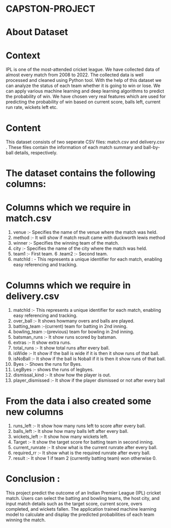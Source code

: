 # CAPSTON-PROJECT
# About Dataset
# Context
IPL is one of the most-attended cricket league. We have collected data of almost every match from 2008 to 2022. The collected data is well processed and cleaned using Python tool. With the help of this dataset we can analyze the status of each team whether it is going to win or lose. We can apply various machine learning and deep learning algorithms to predict the probability of win. We have chosen very real features which are used for predicting the probability of win based on current score, balls left, current run rate, wickets left etc.

# Content
This dataset consists of two seperate CSV files: match.csv and delivery.csv . These files contain the information of each match summary and ball-by-ball details, respectively.

# The dataset contains the following columns:
# Columns which we require in match.csv
1. venue :- Specifies the name of the venue where the match was held.
2. method :- It will show if match result came with duckworth lewis method
3. winner :- Specifies the winning team of the match.
4. city :- Specifies the name of the city where the match was held.
5. team1 :- First team.
6 .team2 :- Second team.
7. matchId : - This represents a unique identifier for each match, enabling easy referencing and tracking.
   
# Columns which we require in delivery.csv
1. matchId :- This represents a unique identifier for each match, enabling easy referencing and tracking.
2. over_ball :- It shows howmany overs and balls are played.
3. batting_team :-(current) team for batting in 2nd inning.
4. bowling_team :-(previous) team for bowling in 2nd inning.
5. batsman_runs :- It show runs scored by batsman.
6. extras :- It show extra runs.
7. total_runs :- It show total runs after every ball.
8. isWide :- It show if the ball is wide if it is then it show runs of that ball.
9. isNoBall :- It show if the ball is Noball if it is then it show runs of that ball.
10. Byes :- Shows the runs for Byes.
11. LegByes :- shows the runs of legbyes.
12. dismissal_kind :- It show how the player is out.
13. player_dismissed :- It show if the player dismissed or not after every ball
   
# From the data i also created some new columns
1. runs_left :- It show how many runs left to score after every ball.
2. balls_left :- It show how many balls left after every ball.
3. wickets_left :- It show how many wickets left.
4. Target :- It show the target score for batting team in second inning.
5. current_runrate :- It show what is the current runrate after every ball.
6. required_rr :- It show what is the required runrate after every ball.
7. result :- It show 1 if team 2 (currently batting team) won otherwise 0.

# Conclusion :
This project predict the outcome of an Indian Premier League (IPL) cricket match. Users can select the batting and bowling teams, the host city, and input match details such as the target score, current score, overs completed, and wickets fallen. The application trained machine learning model to calculate and display the predicted probabilities of each team winning the match.
